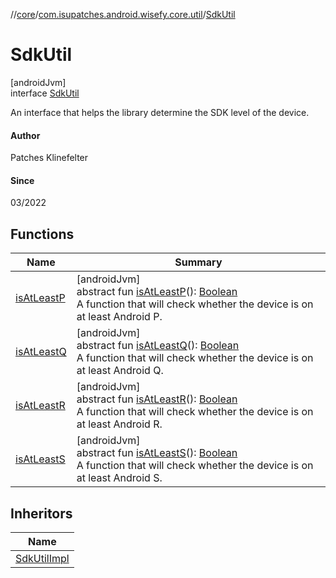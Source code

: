 //[core](../../../index.md)/[com.isupatches.android.wisefy.core.util](../index.md)/[SdkUtil](index.md)

# SdkUtil

[androidJvm]\
interface [SdkUtil](index.md)

An interface that helps the library determine the SDK level of the device.

#### Author

Patches Klinefelter

#### Since

03/2022

## Functions

| Name | Summary |
|---|---|
| [isAtLeastP](is-at-least-p.md) | [androidJvm]<br>abstract fun [isAtLeastP](is-at-least-p.md)(): [Boolean](https://kotlinlang.org/api/latest/jvm/stdlib/kotlin/-boolean/index.html)<br>A function that will check whether the device is on at least Android P. |
| [isAtLeastQ](is-at-least-q.md) | [androidJvm]<br>abstract fun [isAtLeastQ](is-at-least-q.md)(): [Boolean](https://kotlinlang.org/api/latest/jvm/stdlib/kotlin/-boolean/index.html)<br>A function that will check whether the device is on at least Android Q. |
| [isAtLeastR](is-at-least-r.md) | [androidJvm]<br>abstract fun [isAtLeastR](is-at-least-r.md)(): [Boolean](https://kotlinlang.org/api/latest/jvm/stdlib/kotlin/-boolean/index.html)<br>A function that will check whether the device is on at least Android R. |
| [isAtLeastS](is-at-least-s.md) | [androidJvm]<br>abstract fun [isAtLeastS](is-at-least-s.md)(): [Boolean](https://kotlinlang.org/api/latest/jvm/stdlib/kotlin/-boolean/index.html)<br>A function that will check whether the device is on at least Android S. |

## Inheritors

| Name |
|---|
| [SdkUtilImpl](../-sdk-util-impl/index.md) |
